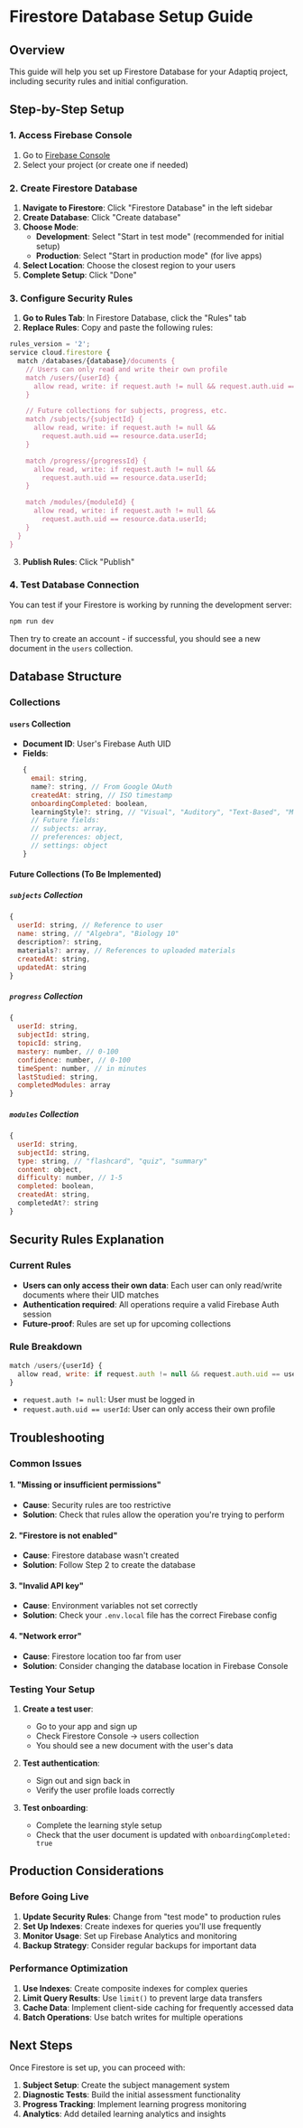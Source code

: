 # Firestore Database Setup Guide

## Overview

This guide will help you set up Firestore Database for your Adaptiq project, including security rules and initial configuration.

## Step-by-Step Setup

### 1. Access Firebase Console

1. Go to [Firebase Console](https://console.firebase.google.com/)
2. Select your project (or create one if needed)

### 2. Create Firestore Database

1. **Navigate to Firestore**: Click "Firestore Database" in the left sidebar
2. **Create Database**: Click "Create database"
3. **Choose Mode**:
    - **Development**: Select "Start in test mode" (recommended for initial setup)
    - **Production**: Select "Start in production mode" (for live apps)
4. **Select Location**: Choose the closest region to your users
5. **Complete Setup**: Click "Done"

### 3. Configure Security Rules

1. **Go to Rules Tab**: In Firestore Database, click the "Rules" tab
2. **Replace Rules**: Copy and paste the following rules:

```javascript
rules_version = '2';
service cloud.firestore {
  match /databases/{database}/documents {
    // Users can only read and write their own profile
    match /users/{userId} {
      allow read, write: if request.auth != null && request.auth.uid == userId;
    }

    // Future collections for subjects, progress, etc.
    match /subjects/{subjectId} {
      allow read, write: if request.auth != null &&
        request.auth.uid == resource.data.userId;
    }

    match /progress/{progressId} {
      allow read, write: if request.auth != null &&
        request.auth.uid == resource.data.userId;
    }

    match /modules/{moduleId} {
      allow read, write: if request.auth != null &&
        request.auth.uid == resource.data.userId;
    }
  }
}
```

3. **Publish Rules**: Click "Publish"

### 4. Test Database Connection

You can test if your Firestore is working by running the development server:

```bash
npm run dev
```

Then try to create an account - if successful, you should see a new document in the `users` collection.

## Database Structure

### Collections

#### `users` Collection

-   **Document ID**: User's Firebase Auth UID
-   **Fields**:
    ```javascript
    {
      email: string,
      name?: string, // From Google OAuth
      createdAt: string, // ISO timestamp
      onboardingCompleted: boolean,
      learningStyle?: string, // "Visual", "Auditory", "Text-Based", "Mixed"
      // Future fields:
      // subjects: array,
      // preferences: object,
      // settings: object
    }
    ```

#### Future Collections (To Be Implemented)

##### `subjects` Collection

```javascript
{
  userId: string, // Reference to user
  name: string, // "Algebra", "Biology 10"
  description?: string,
  materials?: array, // References to uploaded materials
  createdAt: string,
  updatedAt: string
}
```

##### `progress` Collection

```javascript
{
  userId: string,
  subjectId: string,
  topicId: string,
  mastery: number, // 0-100
  confidence: number, // 0-100
  timeSpent: number, // in minutes
  lastStudied: string,
  completedModules: array
}
```

##### `modules` Collection

```javascript
{
  userId: string,
  subjectId: string,
  type: string, // "flashcard", "quiz", "summary"
  content: object,
  difficulty: number, // 1-5
  completed: boolean,
  createdAt: string,
  completedAt?: string
}
```

## Security Rules Explanation

### Current Rules

-   **Users can only access their own data**: Each user can only read/write documents where their UID matches
-   **Authentication required**: All operations require a valid Firebase Auth session
-   **Future-proof**: Rules are set up for upcoming collections

### Rule Breakdown

```javascript
match /users/{userId} {
  allow read, write: if request.auth != null && request.auth.uid == userId;
}
```

-   `request.auth != null`: User must be logged in
-   `request.auth.uid == userId`: User can only access their own profile

## Troubleshooting

### Common Issues

#### 1. "Missing or insufficient permissions"

-   **Cause**: Security rules are too restrictive
-   **Solution**: Check that rules allow the operation you're trying to perform

#### 2. "Firestore is not enabled"

-   **Cause**: Firestore database wasn't created
-   **Solution**: Follow Step 2 to create the database

#### 3. "Invalid API key"

-   **Cause**: Environment variables not set correctly
-   **Solution**: Check your `.env.local` file has the correct Firebase config

#### 4. "Network error"

-   **Cause**: Firestore location too far from user
-   **Solution**: Consider changing the database location in Firebase Console

### Testing Your Setup

1. **Create a test user**:

    - Go to your app and sign up
    - Check Firestore Console → users collection
    - You should see a new document with the user's data

2. **Test authentication**:

    - Sign out and sign back in
    - Verify the user profile loads correctly

3. **Test onboarding**:
    - Complete the learning style setup
    - Check that the user document is updated with `onboardingCompleted: true`

## Production Considerations

### Before Going Live

1. **Update Security Rules**: Change from "test mode" to production rules
2. **Set Up Indexes**: Create indexes for queries you'll use frequently
3. **Monitor Usage**: Set up Firebase Analytics and monitoring
4. **Backup Strategy**: Consider regular backups for important data

### Performance Optimization

1. **Use Indexes**: Create composite indexes for complex queries
2. **Limit Query Results**: Use `limit()` to prevent large data transfers
3. **Cache Data**: Implement client-side caching for frequently accessed data
4. **Batch Operations**: Use batch writes for multiple operations

## Next Steps

Once Firestore is set up, you can proceed with:

1. **Subject Setup**: Create the subject management system
2. **Diagnostic Tests**: Build the initial assessment functionality
3. **Progress Tracking**: Implement learning progress monitoring
4. **Analytics**: Add detailed learning analytics and insights
